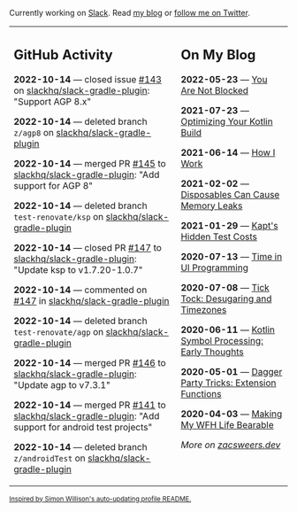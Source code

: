 Currently working on [Slack](https://slack.com/). Read [my blog](https://zacsweers.dev/) or [follow me on Twitter](https://twitter.com/ZacSweers).

<table><tr><td valign="top" width="60%">

## GitHub Activity
<!-- githubActivity starts -->
**2022-10-14** — closed issue [#143](https://github.com/slackhq/slack-gradle-plugin/issues/143) on [slackhq/slack-gradle-plugin](https://github.com/slackhq/slack-gradle-plugin): "Support AGP 8.x"

**2022-10-14** — deleted branch `z/agp8` on [slackhq/slack-gradle-plugin](https://github.com/slackhq/slack-gradle-plugin)

**2022-10-14** — merged PR [#145](https://github.com/slackhq/slack-gradle-plugin/pull/145) to [slackhq/slack-gradle-plugin](https://github.com/slackhq/slack-gradle-plugin): "Add support for AGP 8"

**2022-10-14** — deleted branch `test-renovate/ksp` on [slackhq/slack-gradle-plugin](https://github.com/slackhq/slack-gradle-plugin)

**2022-10-14** — closed PR [#147](https://github.com/slackhq/slack-gradle-plugin/pull/147) to [slackhq/slack-gradle-plugin](https://github.com/slackhq/slack-gradle-plugin): "Update ksp to v1.7.20-1.0.7"

**2022-10-14** — commented on [#147](https://github.com/slackhq/slack-gradle-plugin/pull/147#issuecomment-1279402208) in [slackhq/slack-gradle-plugin](https://github.com/slackhq/slack-gradle-plugin)

**2022-10-14** — deleted branch `test-renovate/agp` on [slackhq/slack-gradle-plugin](https://github.com/slackhq/slack-gradle-plugin)

**2022-10-14** — merged PR [#146](https://github.com/slackhq/slack-gradle-plugin/pull/146) to [slackhq/slack-gradle-plugin](https://github.com/slackhq/slack-gradle-plugin): "Update agp to v7.3.1"

**2022-10-14** — merged PR [#141](https://github.com/slackhq/slack-gradle-plugin/pull/141) to [slackhq/slack-gradle-plugin](https://github.com/slackhq/slack-gradle-plugin): "Add support for android test projects"

**2022-10-14** — deleted branch `z/androidTest` on [slackhq/slack-gradle-plugin](https://github.com/slackhq/slack-gradle-plugin)
<!-- githubActivity ends -->
</td><td valign="top" width="40%">

## On My Blog
<!-- blog starts -->
**2022-05-23** — [You Are Not Blocked](https://www.zacsweers.dev/you-are-not-blocked/)

**2021-07-23** — [Optimizing Your Kotlin Build](https://www.zacsweers.dev/optimizing-your-kotlin-build/)

**2021-06-14** — [How I Work](https://www.zacsweers.dev/how-i-work/)

**2021-02-02** — [Disposables Can Cause Memory Leaks](https://www.zacsweers.dev/disposables-can-cause-memory-leaks/)

**2021-01-29** — [Kapt's Hidden Test Costs](https://www.zacsweers.dev/kapts-hidden-test-costs/)

**2020-07-13** — [Time in UI Programming](https://www.zacsweers.dev/time-in-ui/)

**2020-07-08** — [Tick Tock: Desugaring and Timezones](https://www.zacsweers.dev/ticktock-desugaring-timezones/)

**2020-06-11** — [Kotlin Symbol Processing: Early Thoughts](https://www.zacsweers.dev/kotlin-symbol-processor-early-thoughts/)

**2020-05-01** — [Dagger Party Tricks: Extension Functions](https://www.zacsweers.dev/dagger-party-tricks-extension-functions/)

**2020-04-03** — [Making My WFH Life Bearable](https://www.zacsweers.dev/making-wfh-life-bearable/)
<!-- blog ends -->
_More on [zacsweers.dev](https://zacsweers.dev/)_
</td></tr></table>

<sub><a href="https://simonwillison.net/2020/Jul/10/self-updating-profile-readme/">Inspired by Simon Willison's auto-updating profile README.</a></sub>